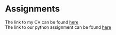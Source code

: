 # Assignments

The link to my CV can be found <a href="www.google.com">here</a> <BR>
The link to our python assignment can be found <a href="https://github.com/UtsavSaksena/Python/blob/master/Pythonassignment.md">here</a>
